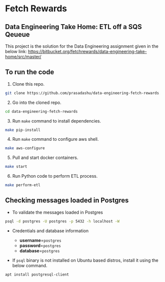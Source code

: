 # Fetch Rewards #
## Data Engineering Take Home: ETL off a SQS Qeueue ##

This project is the solution for the Data Engineering assignment given in the below link:
https://bitbucket.org/fetchrewards/data-engineering-take-home/src/master/

## To run the code
1. Clone this repo.
```bash
git clone https://github.com/prasadashu/data-engineering-fetch-rewards.git
```

2. Go into the cloned repo.
```bash
cd data-engineering-fetch-rewards
```

3. Run `make` command to install dependencies.
```bash
make pip-install
```

4. Run `make` command to configure aws shell.
```bash
make aws-configure
```

5. Pull and start docker containers.
```bash
make start
```

6. Run Python code to perform ETL process.
```bash
make perform-etl
```

## Checking messages loaded in Postgres
- To validate the messages loaded in Postgres
```bash
psql -d postgres -U postgres -p 5432 -h localhost -W
```
- Credentials and database information
    - **username**=`postgres`
    - **password**=`postgres`
    - **database**=`postgres`

- If `psql` binary is not installed on Ubuntu based distros, install it using the below command.
```bash
apt install postgresql-client
```